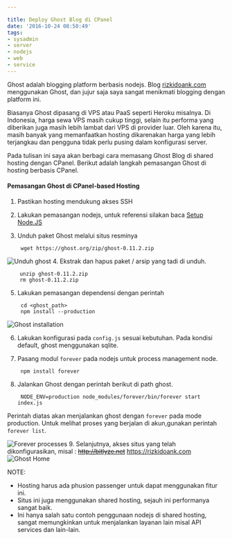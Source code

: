 ```yaml
---

title: Deploy Ghost Blog di CPanel
date: '2016-10-24 08:50:49'
tags:
- sysadmin
- server
- nodejs
- web
- service
---
```


Ghost adalah blogging platform berbasis nodejs. Blog [rizkidoank.com](https://rizkidoank.com) menggunakan Ghost, dan jujur saja saya sangat menikmati blogging dengan platform ini.

Biasanya Ghost dipasang di VPS atau PaaS seperti Heroku misalnya. Di Indonesia, harga sewa VPS masih cukup tinggi, selain itu performa yang diberikan juga masih lebih lambat dari VPS di provider luar. Oleh karena itu, masih banyak yang memanfaatkan hosting dikarenakan harga yang lebih terjangkau dan pengguna tidak perlu pusing dalam konfigurasi server.

Pada tulisan ini saya akan berbagi cara memasang Ghost Blog di shared hosting dengan CPanel. Berikut adalah langkah pemasangan Ghost di hosting berbasis CPanel.

#### Pemasangan Ghost di CPanel-based Hosting
1. Pastikan hosting mendukung akses SSH
2. Lakukan pemasangan nodejs, untuk referensi silakan baca [Setup Node.JS](https://rizkidoank.com/2016/09/20/setup-node-js-dan-mongodb-di-linux/)
3. Unduh paket Ghost melalui situs resminya

        wget https://ghost.org/zip/ghost-0.11.2.zip
 ![Unduh ghost](https://rizkidoank.sgp1.digitaloceanspaces.com/rizkidoank/images/2016/10/ghost_cpanel_01.jpeg)
4. Ekstrak dan hapus paket / arsip yang tadi di unduh.

        unzip ghost-0.11.2.zip
        rm ghost-0.11.2.zip
5. Lakukan pemasangan dependensi dengan perintah
        
        cd <ghost_path>
        npm install --production
 ![Ghost installation](https://rizkidoank.sgp1.digitaloceanspaces.com/rizkidoank/images/2016/10/ghost_cpanel_02.jpeg)

6. Lakukan konfigurasi pada `config.js` sesuai kebutuhan. Pada kondisi default, ghost menggunakan sqlite.
7. Pasang modul `forever` pada nodejs untuk process management node.

        npm install forever
8. Jalankan Ghost dengan perintah berikut di path ghost.

        NODE_ENV=production node_modules/forever/bin/forever start index.js
 Perintah diatas akan menjalankan ghost dengan `forever` pada mode production. Untuk melihat proses yang berjalan di akun,gunakan perintah `forever list`.

 ![Forever processes](https://rizkidoank.sgp1.digitaloceanspaces.com/rizkidoank/images/2016/10/ghost_cpanel_03.jpeg)
9. Selanjutnya, akses situs yang telah dikonfigurasikan, misal : ~~http://bitlyze.net~~ https://rizkidoank.com
 ![Ghost Home](https://rizkidoank.sgp1.digitaloceanspaces.com/rizkidoank/images/2016/10/ghost_cpanel_04.jpeg)


NOTE:

- Hosting harus ada phusion passenger untuk dapat menggunakan fitur ini.
- Situs ini juga menggunakan shared hosting, sejauh ini performanya sangat baik.
- Ini hanya salah satu contoh penggunaan nodejs di shared hosting, sangat memungkinkan untuk menjalankan layanan lain misal API services dan lain-lain.